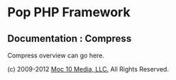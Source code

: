 Pop PHP Framework
=================

Documentation : Compress
------------------------

Compress overview can go here.

(c) 2009-2012 [Moc 10 Media, LLC.](http://www.moc10media.com) All Rights Reserved.
